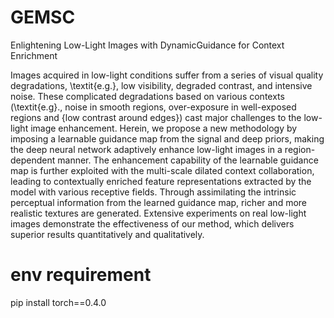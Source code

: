 # GEMSC
Enlightening Low-Light Images with DynamicGuidance for Context Enrichment

Images acquired in low-light conditions suffer from a series of visual quality degradations, \textit{e.g.}, low visibility, degraded contrast, and intensive noise. These complicated degradations based on various contexts  (\textit{e.g}., noise in smooth regions, over-exposure in well-exposed regions and {low contrast around edges}) cast major challenges to the low-light image enhancement. Herein, we propose a new methodology by imposing a learnable guidance map from the signal and deep priors, making the deep neural network  adaptively enhance low-light images in a region-dependent manner. The enhancement capability of the learnable guidance map is further exploited with the multi-scale dilated context collaboration, leading to contextually enriched feature representations extracted by the model with various receptive fields. Through assimilating the intrinsic perceptual information from the learned guidance map, richer and more realistic textures are generated.
Extensive experiments on real low-light images demonstrate the effectiveness of our method, which delivers superior results quantitatively and qualitatively.

# env requirement
pip install torch==0.4.0
